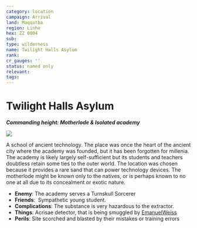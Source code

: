 ```yaml
---
category: location
campaign: Arrival
land: Maqqatba
region: Linhe
hex: ZZ 0004
sub: 
type: wilderness
name: Twilight Halls Asylum
rank: 
cr_gauges: ''
status: named only
relevant: 
tags: 
---
```


# Twilight Halls Asylum
***Commanding height: Motherlode & Isolated academy***

![](https://i.imgur.com/lZokZrt.png)


A school of ancient technology. The place was once the heart of the ancient city where the academy was founded, but it has been forgotten for millenia. The academy is likely largely self-sufficient but its students and teachers doubtless retain some ties to the outer world. The location was chosen because it provides a rare sand that can power technology devices. The motherlode might be known only to the natives, or is perhaps known to no one at all due to its concealment or exotic nature.

- **Enemy**: The academy serves a Turnskull Sorcerer
- **Friends**:  Sympathetic young student.
- **Complications**: The substance is very hazardous to the extractor.
- **Things**: Acrisae detector, that is being smuggled by [EmanuelWeiss](../npcs/EmanuelWeiss.md)
- **Perils**: Site scorched and blasted by their mistakes or training errors
